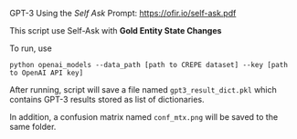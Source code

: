 GPT-3 Using the _Self Ask_ Prompt: https://ofir.io/self-ask.pdf

This script use Self-Ask with **Gold Entity State Changes** 

To run, use

```
python openai_models --data_path [path to CREPE dataset] --key [path to OpenAI API key]
```

After running, script will save a file named `gpt3_result_dict.pkl` which contains GPT-3 results stored as list of dictionaries. 

In addition, a confusion matrix named `conf_mtx.png` will be saved to the same folder.